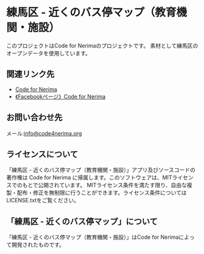# 練馬区 - 近くのバス停マップ（教育機関・施設）

このプロジェクトはCode for Nerimaのプロジェクトです。
素材として練馬区のオープンデータを使用しています。

## 関連リンク先

* [Code for Nerima](http://code4nerima.org/)
* [《Facebookページ》Code for Nerima](https://www.facebook.com/code4nerima/)

## お問い合わせ先

メール:info@code4nerima.org

## ライセンスについて

「練馬区 - 近くのバス停マップ（教育機関・施設）」アプリ及びソースコードの著作権は Code for Nerima に帰属します。このソフトウェアは、MITライセンスでのもとで公開されています。
MITライセンス条件を満たす限り、自由な複製・配布・修正を無制限に行うことができます。ライセンス条件についてはLICENSE.txtをご覧ください。

## 「練馬区 - 近くのバス停マップ」について

「練馬区 - 近くのバス停マップ（教育機関・施設）」はCode for Nerimaによって開発されたものです。
